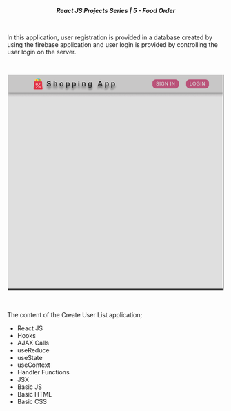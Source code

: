 **_<center>React JS Projects Series | 5 - Food Order</center>_**

<br>

In this application, user registration is provided in a database created by using the firebase application and user login is provided by controlling the user login on the server.

<br>

<p align="center">
  <img width="500" src="./src/assets/App.gif">
  <br>
</p>
<br>

The content of the Create User List application;

- React JS
- Hooks
- AJAX Calls
- useReduce
- useState
- useContext
- Handler Functions
- JSX
- Basic JS
- Basic HTML
- Basic CSS
